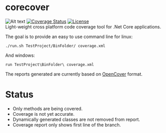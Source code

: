 # corecover
![Alt text](https://travis-ci.org/pjbgf/corecover.svg?branch=master "Master branch status") [![Coverage Status](https://coveralls.io/repos/github/pjbgf/corecover/badge.svg?branch=master)](https://coveralls.io/github/pjbgf/corecover?branch=master) [![License](http://img.shields.io/:license-mit-blue.svg)](http://pjbgf.mit-license.org)  
Light-weight cross platform code coverage tool for .Net Core applications.

The goal is to provide an easy to use command line for linux:

```
./run.sh TestProject/BinFolder/ coverage.xml
```
And windows:
```
run TestProject\BinFolder\ coverage.xml
```

The reports generated are currently based on [OpenCover](https://github.com/OpenCover/opencover) format.

# Status

* Only methods are being covered.
* Coverage is not yet accurate.
* Dynamically generated classes are not removed from report.
* Coverage report only shows first line of the branch.